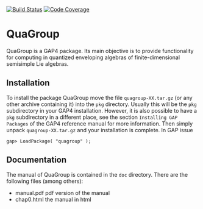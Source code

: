 [![Build Status](https://travis-ci.com/gap-packages/quagroup.svg)](https://travis-ci.com/gap-packages/quagroup)
[![Code Coverage](https://codecov.io/github/gap-packages/quagroup/coverage.svg)](https://codecov.io/gh/gap-packages/quagroup)

# QuaGroup

QuaGroup is a GAP4 package. Its main objective is to provide
functionality for computing in quantized enveloping algebras of 
finite-dimensional semisimple Lie algebras.


## Installation

To install the package QuaGroup move the file `quagroup-XX.tar.gz`
(or any other archive containing it) into the `pkg` directory.
Usually this will be the `pkg` subdirectory in your GAP4 installation.
However, it is also possible to have a `pkg` subdirectory in a 
different place, see the section `Installing GAP Packages` of the 
GAP4 reference manual for more information.
Then simply unpack `quagroup-XX.tar.gz` and your installation is
complete.
In GAP issue 

    gap> LoadPackage( "quagroup" );


## Documentation

The manual of QuaGroup is contained in the `doc` directory. There are the
following files (among others):

* manual.pdf       pdf version of the manual
* chap0.html       the manual in html
